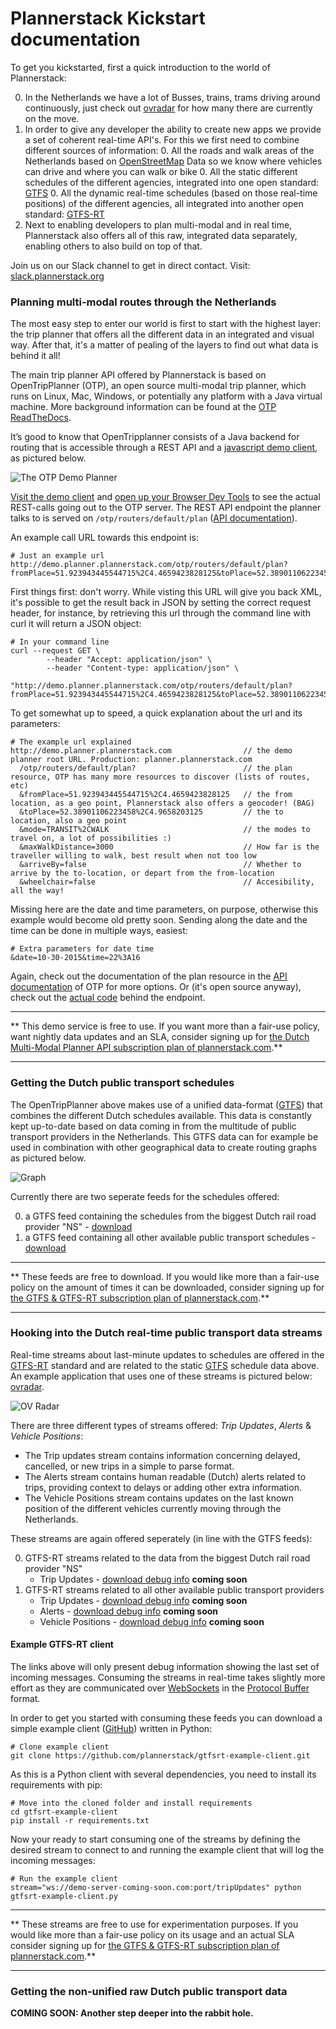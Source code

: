 # Plannerstack Kickstart documentation

To get you kickstarted, first a quick introduction to the world of Plannerstack:

0. In the Netherlands we have a lot of Busses, trains, trams driving around continuously, just check out [ovradar](http://ovradar.nl) for how many there are currently on the move.
0. In order to give any developer the ability to create new apps we provide a set of coherent real-time API's. For this we first need to combine different sources of information:
	0. All the roads and walk areas of the Netherlands based on [OpenStreetMap](http://openstreetmap.org) Data so we know where vehicles can drive and where you can walk or bike
	0. All the static different schedules of the different agencies, integrated into one open standard: [GTFS](https://developers.google.com/transit/gtfs/)
	0. All the dynamic real-time schedules (based on those real-time positions) of the different agencies, all integrated into another open standard: [GTFS-RT](https://developers.google.com/transit/gtfs-realtime/)
0. Next to enabling developers to plan multi-modal and in real time, Plannerstack also offers all of this raw, integrated data separately, enabling others to also build on top of that.

Join us on our Slack channel to get in direct contact. Visit: [slack.plannerstack.org](http://slack.plannerstack.org)

### Planning multi-modal routes through the Netherlands

The most easy step to enter our world is first to start with the highest layer: the trip planner that offers all the different data in an integrated and visual way. After that, it's a matter of pealing of the layers to find out what data is behind it all!

The main trip planner API offered by Plannerstack is based on OpenTripPlanner (OTP), an open source multi-modal trip planner, which runs on Linux, Mac, Windows, or potentially any platform with a Java virtual machine. More background information can be found at the [OTP ReadTheDocs](http://opentripplanner.readthedocs.org/en/latest/).

It’s good to know that OpenTripplanner consists of a Java backend for routing that is accessible through a REST API and a [javascript demo client](http://demo.planner.plannerstack.org), as pictured below.

![The OTP Demo Planner](/images/demo-planner.png "The OTP Demo Planner")

[Visit the demo client](http://demo.planner.plannerstack.com/?module=planner&fromPlace=51.923943445544715%2C4.4659423828125&toPlace=52.38901106223458%2C4.9658203125&mode=TRANSIT%2CWALK&maxWalkDistance=3000&arriveBy=false&wheelchair=false) and [open up your Browser Dev Tools](https://developers.google.com/web/tools/chrome-devtools/) to see the actual REST-calls going out to the OTP server. The REST API endpoint the planner talks to is served on `/otp/routers/default/plan` ([API documentation](http://dev.opentripplanner.org/apidoc/0.15.0/resource_PlannerResource.html)).

An example call URL towards this endpoint is:

```
# Just an example url
http://demo.planner.plannerstack.com/otp/routers/default/plan?fromPlace=51.923943445544715%2C4.4659423828125&toPlace=52.38901106223458%2C4.9658203125&mode=TRANSIT%2CWALK&maxWalkDistance=3000&arriveBy=false&wheelchair=false
```

First things first: don't worry. While visting this URL will give you back XML, it's possible to get the result back in JSON by setting the correct request header, for instance, by retrieving this url through the command line with curl it will return a JSON object:

```
# In your command line
curl --request GET \
        --header "Accept: application/json" \
        --header "Content-type: application/json" \
        "http://demo.planner.plannerstack.com/otp/routers/default/plan?fromPlace=51.923943445544715%2C4.4659423828125&toPlace=52.38901106223458%2C4.9658203125&mode=TRANSIT%2CWALK&maxWalkDistance=3000&arriveBy=false&wheelchair=false"
```

To get somewhat up to speed, a quick explanation about the url and its parameters:

```
# The example url explained
http://demo.planner.plannerstack.com                // the demo planner root URL. Production: planner.plannerstack.com
  /otp/routers/default/plan?                        // the plan resource, OTP has many more resources to discover (lists of routes, etc)
  &fromPlace=51.923943445544715%2C4.4659423828125   // the from location, as a geo point, Plannerstack also offers a geocoder! (BAG)
  &toPlace=52.38901106223458%2C4.9658203125         // the to location, also a geo point
  &mode=TRANSIT%2CWALK                              // the modes to travel on, a lot of possibilities :)
  &maxWalkDistance=3000                             // How far is the traveller willing to walk, best result when not too low
  &arriveBy=false                                   // Whether to arrive by the to-location, or depart from the from-location
  &wheelchair=false                                 // Accesibility, all the way!
```

Missing here are the date and time parameters, on purpose, otherwise this example would become old pretty soon. Sending along the date and the time can be done in multiple ways, easiest:

```
# Extra parameters for date time
&date=10-30-2015&time=22%3A16
```

Again, check out the documentation of the plan resource in the [API documentation](http://dev.opentripplanner.org/apidoc/0.15.0/resource_PlannerResource.html) of OTP for more options. Or (it's open source anyway), check out the [actual code](https://github.com/opentripplanner/OpenTripPlanner/blob/master/src/main/java/org/opentripplanner/api/common/RoutingResource.java) behind the endpoint.

*****
** This demo service is free to use. If you want more than a fair-use policy, want nightly data updates and an SLA, consider signing up for [the Dutch Multi-Modal Planner API subscription plan of plannerstack.com](https://app.moonclerk.com/pay/y22td5kfa1).**
*****


### Getting the Dutch public transport schedules

The OpenTripPlanner above makes use of a unified data-format ([GTFS](https://developers.google.com/transit/gtfs/)) that combines the different Dutch schedules available. This data is constantly kept up-to-date based on data coming in from the multitude of public transport providers in the Netherlands. This GTFS data can for example be used in combination with other geographical data to create routing graphs as pictured below.

![Graph](/images/graph.png "Graph")

Currently there are two seperate feeds for the schedules offered:

0. a GTFS feed containing the schedules from the biggest Dutch rail road provider "NS" - [download](http://gtfs.plannerstack.com/nl/gtfs-iff-nl.zip)
0. a GTFS feed containing all other available public transport schedules - [download](http://gtfs.plannerstack.com/nl/gtfs-nl.zip)


*****
** These feeds are free to download. If you would like more than a fair-use policy on the amount of times it can be downloaded, consider signing up for [the GTFS & GTFS-RT subscription plan of plannerstack.com](https://app.moonclerk.com/pay/1vmtqc1df9e).**
*****


### Hooking into the Dutch real-time public transport data streams

Real-time streams about last-minute updates to schedules are offered in the [GTFS-RT](https://developers.google.com/transit/gtfs-realtime/) standard and are related to the static [GTFS](https://developers.google.com/transit/gtfs/) schedule data above. An example application that uses one of these streams is pictured below: [ovradar](http://ovradar.nl).

![OV Radar](/images/ov-radar.png "Ov Radar")

There are three different types of streams offered: *Trip Updates*, *Alerts* & *Vehicle Positions*:

* The Trip updates stream contains information concerning delayed, cancelled, or new trips in a simple to parse format.
* The Alerts stream contains human readable (Dutch) alerts related to trips, providing context to delays or adding other extra information.
* The Vehicle Positions stream contains updates on the last known position of the different vehicles currently moving through the Netherlands.

These streams are again offered seperately (in line with the GTFS feeds):

0. GTFS-RT streams related to the data from the biggest Dutch rail road provider "NS"
    * Trip Updates - [download debug info](#coming-soon) **coming soon**
0. GTFS-RT streams related to all other available public transport providers
    * Trip Updates - [download debug info](#coming-soon) **coming soon**
    * Alerts - [download debug info](#coming-soon) **coming soon**
    * Vehicle Positions - [download debug info](#coming-soon) **coming soon**

#### Example GTFS-RT client

The links above will only present debug information showing the last set of incoming messages. Consuming the streams in real-time takes slightly more effort as they are communicated over [WebSockets](http://) in the [Protocol Buffer](https://) format.

In order to get you started with consuming these feeds you can download a simple example client ([GitHub](https://github.com/plannerstack/gtfsrt-example-client)) written in Python:

```
# Clone example client
git clone https://github.com/plannerstack/gtfsrt-example-client.git
```

As this is a Python client with several dependencies, you need to install its requirements with pip:

```
# Move into the cloned folder and install requirements
cd gtfsrt-example-client
pip install -r requirements.txt
```

Now your ready to start consuming one of the streams by defining the desired stream to connect to and running the example client that will log the incoming messages:

```
# Run the example client
stream="ws://demo-server-coming-soon.com:port/tripUpdates" python gtfsrt-example-client.py
```


*****
** These streams are free to use for experimentation purposes. If you would like more than a fair-use policy on its usage and an actual SLA consider signing up for [the GTFS & GTFS-RT subscription plan of plannerstack.com](https://app.moonclerk.com/pay/1vmtqc1df9e).**
*****

### Getting the non-unified raw Dutch public transport data

**COMING SOON: Another step deeper into the rabbit hole.**